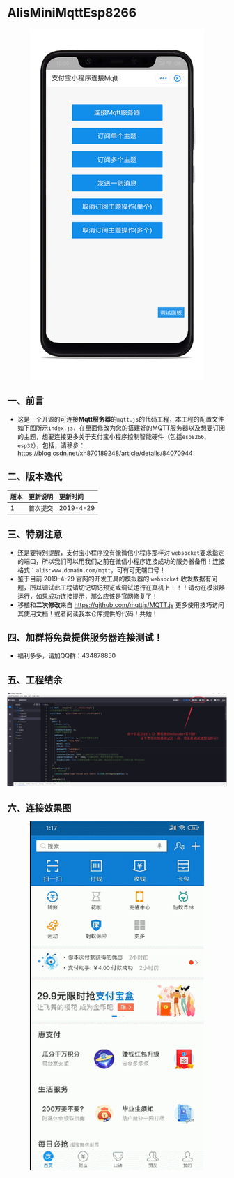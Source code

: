 # AlisMiniMqttEsp8266



<p align="center">
  <img src="png/main.png" width="400px" height="805px" alt="Banner" />
</p>
 

## 一、前言

  - 这是一个开源的可连接**Mqtt服务器**的```mqtt.js```的代码工程，本工程的配置文件如下图所示```index.js```，在里面修改为您的搭建好的MQTT服务器以及想要订阅的主题，想要连接更多关于支付宝小程序控制智能硬件（包括```esp8266、esp32```），包括，请移步：https://blog.csdn.net/xh870189248/article/details/84070944
  

  
## 二、版本迭代
|版本|更新说明|更新时间|
| :---- | :---- | :----- | 
|1|首次提交|2019-4-29|
## 三、特别注意

  - 还是要特别提醒，支付宝小程序没有像微信小程序那样对 ```websocket```要求指定的端口，所以我们可以用我们之前在微信小程序连接成功的服务器备用！连接格式：```alis:www.domain.com/mqtt```，可有可无端口号！
  - 鉴于目前 2019-4-29 官网的开发工具的模拟器的 ```websocket``` 收发数据有问题，所以调试此工程请切记切记预览或调试运行在真机上！！！请勿在模拟器运行，如果成功连接提示，那么应该是官网修复了！
  - 移植和**二次修改**来自 https://github.com/mqttjs/MQTT.js 更多使用技巧访问其使用文档！或者阅读我本仓库提供的代码！共勉！
 
 ## 四、加群将免费提供服务器连接测试！
 
   - 福利多多，请加QQ群：434878850

## 五、工程结余
 
 ![Alt text](png/screen.png)
 
 ## 六、连接效果图
 
 <p align="center">
  <img src="png/GIF.gif" width="400px" height="800px" alt="Banner" />
</p>


